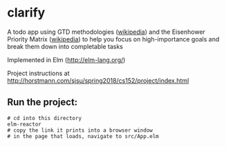 # clarify
A todo app using GTD methodologies ([wikipedia](https://en.wikipedia.org/wiki/Getting_Things_Done)) and the Eisenhower Priority Matrix ([wikipedia](https://en.wikipedia.org/wiki/Time_management#The_Eisenhower_Method)) to help you focus on high-importance goals and break them down into completable tasks

Implemented in Elm (http://elm-lang.org/)

Project instructions at http://horstmann.com/sjsu/spring2018/cs152/project/index.html

## Run the project:  

    # cd into this directory
    elm-reactor
    # copy the link it prints into a browser window
    # in the page that loads, navigate to src/App.elm
